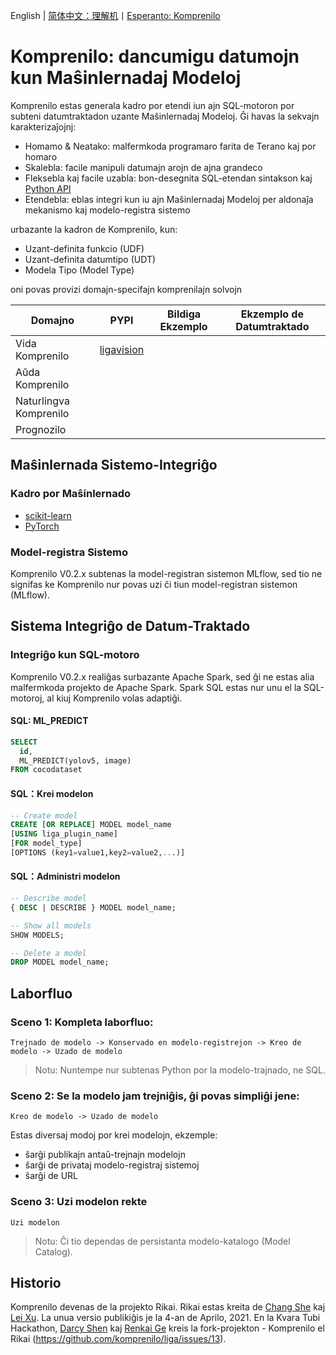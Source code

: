 English | [简体中文：理解机](README_ZH.md)丨[Esperanto: Komprenilo](README_EO.md)

# Komprenilo: dancumigu datumojn kun Maŝinlernadaj Modeloj

Komprenilo estas generala kadro por etendi iun ajn SQL-motoron por subteni datumtraktadon uzante Maŝinlernadaj Modeloj. Ĝi havas la sekvajn karakterizaĵojnj:

+ Homamo & Neatako: malfermkoda programaro farita de Terano kaj por homaro
+ Skalebla: facile manipuli datumajn arojn de ajna grandeco
+ Fleksebla kaj facile uzabla: bon-desegnita SQL-etendan sintakson kaj [Python API](README_PYTHON.md)
+ Etendebla: eblas integri kun iu ajn Maŝinlernadaj Modeloj per aldonaĵa mekanismo kaj modelo-registra sistemo

urbazante la kadron de Komprenilo, kun: 
+ Uzant-definita funkcio (UDF)
+ Uzant-definita datumtipo (UDT)
+ Modela Tipo (Model Type)

oni povas provizi domajn-specifajn komprenilajn solvojn

| Domajno | PYPI | Bildiga Ekzemplo | Ekzemplo de Datumtraktado |
|-----|-----------|------------|-|
| Vida Komprenilo | [ligavision](README_VISION.md) | | | |
| Aŭda Komprenilo | | | |
| Naturlingva Komprenilo | | | |
| Prognozilo |  | | | |

## Maŝinlernada Sistemo-Integriĝo
### Kadro por Maŝinlernado
+ [scikit-learn](README_SKLEARN.md)
+ [PyTorch](https://gitee.com/komprenilo/liga-pytorch)

### Model-registra Sistemo
Komprenilo V0.2.x subtenas la model-registran sistemon MLflow, sed tio ne signifas ke Komprenilo nur povas uzi ĉi tiun model-registran sistemon (MLflow).


## Sistema Integriĝo de Datum-Traktado
### Integriĝo kun SQL-motoro
Komprenilo V0.2.x realiĝas surbazante Apache Spark, sed ĝi ne estas alia malfermkoda projekto de Apache Spark. Spark SQL estas nur unu el la SQL-motoroj, al kiuj Komprenilo volas adaptiĝi.

#### SQL: ML_PREDICT
``` sql
SELECT
  id,
  ML_PREDICT(yolov5, image)
FROM cocodataset
```

#### SQL：Krei modelon
``` sql
-- Create model
CREATE [OR REPLACE] MODEL model_name
[USING liga_plugin_name]
[FOR model_type]
[OPTIONS (key1=value1,key2=value2,...)]
```

#### SQL：Administri modelon
``` sql
-- Describe model
{ DESC | DESCRIBE } MODEL model_name;

-- Show all models
SHOW MODELS;

-- Delete a model
DROP MODEL model_name;
```

## Laborfluo 
### Sceno 1: Kompleta laborfluo:
```
Trejnado de modelo -> Konservado en modelo-registrejon -> Kreo de modelo -> Uzado de modelo
```
> Notu: Nuntempe nur subtenas Python por la modelo-trajnado, ne SQL.

### Sceno 2: Se la modelo jam trejniĝis, ĝi povas simpliĝi jene:
```
Kreo de modelo -> Uzado de modelo
```
Estas diversaj modoj por krei modelojn, ekzemple:
+ ŝarĝi publikajn antaŭ-trejnajn modelojn
+ ŝarĝi de privataj modelo-registraj sistemoj
+ ŝarĝi de URL

### Sceno 3: Uzi modelon rekte
```
Uzi modelon
```
> Notu: Ĉi tio dependas de persistanta modelo-katalogo (Model Catalog).

## Historio
Komprenilo devenas de la projekto Rikai. Rikai estas kreita de [Chang She](https://github.com/changhiskhan) kaj [Lei Xu](https://github.com/eddyxu). La unua versio publikiĝis je la 4-an de Aprilo, 2021. En la Kvara Tubi Hackathon, [Darcy Shen](https://github.com/da-tubi) kaj [Renkai Ge](https://github.com/Renkai) kreis la fork-projekton - Komprenilo el Rikai (https://github.com/komprenilo/liga/issues/13).
